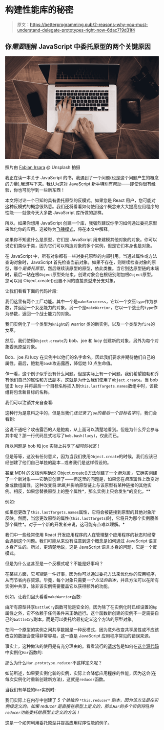 # 构建性能库的秘密

> 原文：<https://betterprogramming.pub/2-reasons-why-you-must-understand-delegate-prototypes-right-now-6dac719d31f4>

## 你*需要*理解 JavaScript 中委托原型的两个关键原因

![](img/fac5a2cce2d2f6845177747e40992b98.png)

照片由 [Fabian Irsara](https://unsplash.com/@firsara) @ Unsplash 拍摄

我正在读一本关于 JavaScript 的书，我遇到了一个问题(也是这个问题产生的概念的力量),我想写下来。我认为这对 JavaScript 新手特别有帮助——即使你很有经验，你也可能学到一些新东西！

本文将讨论一个已知的具有委托原型的反模式。如果您是 React 用户，您可能对这种反模式的概念很熟悉。我们还将看看如何使用这个概念来大大提高应用程序的性能——就像今天大多数 JavaScript 库所做的那样。

所以，如果你想用 JavaScript 创建一个库，我强烈建议你学习如何通过委托原型来优化你的应用。这被称为[飞锤模式](https://www.dofactory.com/javascript/flyweight-design-pattern)，将在本文中解释。

如果你不知道什么是原型，它们是 JavaScript 用来建模其他对象的对象。你可以说它们类似于类，因为它们可以构造对象的多个实例，但是它们本身也是对象。

在 JavaScript 中，所有对象都有一些对委托原型的内部引用。当通过属性或方法查询对象时，JavaScript 首先检查当前对象。如果不存在，则继续检查对象的原型，哪个*是委托原型*，然后继续该原型的原型，依此类推。当它到达原型链的末端时，最后一站在根`Object`原型处结束。创建对象会在根级别附加根`Object`原型。您可以用 Object.create()设置不同的直接原型来分支对象。

让我们看看下面的代码片段:

我们这里有两个工厂功能。其中一个是`makeSorceress`，它以一个女巫`type`作为参数，并返回一个女巫能力的对象。另一个是`makeWarrior`，它以一个战士的`type`作为参数，返回一个战士能力的对象。

我们实例化了一个类型为`knight`的 warrior 类的新实例，以及一个类型为`fire`的女巫。

然后，我们使用`Object.create`为 bob、joe 和 lucy 创建新的对象，另外为每个对象委派原型对象。

Bob、joe 和 lucy 在实例中以他们的名字命名，因此我们要求并期待他们自己的属性。最后，鲍勃用`bash`攻击露西，降低她 10 点生命值。

乍一看，这个例子似乎没有什么问题。但是实际上有一个问题。我们希望鲍勃和乔有他们自己的属性和方法副本，这就是为什么我们使用了`Object.create`。当 bob 猛击 lucy 并将最后一个目标名称插入到`this.lastTargets.names`数组中时，该数组将包含新目标的名称。

我们可以注销并亲自查看:

这种行为是意料之中的，但是当我们*还记录了`joe`的最后一个目标名字*时，我们会看到:

这说不通吧？攻击露西的人是鲍勃，从上面可以清楚地看到。但是为什么乔会参与其中呢？那一行代码显式地写了`bob.bash(lucy)`，仅此而已。

所以问题是 bob 和 joe 实际上共享了*相同的状态*！

但是等等，这没有任何意义，因为当我们使用`Object.create`的时候，我们应该已经创建了他们自己单独的副本…或者我们是这样假设的。

甚至 MDN 的[文档也明确说 Object.create()方法创建了一个*新对象*](https://developer.mozilla.org/en-US/docs/Web/JavaScript/Reference/Global_Objects/Object/create) 。它确实创建了一个新对象——它确实创建了——但这里的问题是，如果您在*原型*属性上改变对象或数组属性，这种改变将*泄漏*,并影响原型链上与该原型有某种链接的其他实例。相反，如果您替换原型上的整个属性*，那么实例上只会发生*的变化。**

例如:

如果您更改了`this.lastTargets.names`属性，它将会被链接到原型的其他对象所反映。然而，当您更改原型的属性(`this.lastTargets`)时，它将只为那个实例覆盖那个属性*。对于一个新的开发者来说，这可能有点难以理解。*

我们中一些经常使用 React 开发应用程序的人在管理整个应用程序的状态时经常会遇到这个问题。我们可能从来没有注意到这个概念是如何通过 JavaScript 语言本身产生的。所以，更清楚地说，这是 JavaScript 语言本身的问题，它是一个反模式。

但是为什么这甚至是一个反模式呢？不能是好事吗？

在某些方面，它*可能*是一件好事，因为你可以通过委托方法来优化你的应用程序，从而节省内存资源。毕竟，每个对象只需要*一个方法的副本*，并且方法可以在所有实例中共享，除非该实例需要覆盖它以获得额外的功能。

例如，让我们回头看看`makeWarrior`函数:

由所有原型共享`battleCry`函数可能是安全的，因为除了在实例化时已经设置的`hp`属性之外，它不依赖于任何条件来正确运行。这个函数新创建的实例不一定需要自己的`battleCry`副本，而是可以委托给最初定义这个方法的原型对象。

在同一个原型的实例之间共享数据是一种反模式，因为意外改变共享属性或不应该改变的数据会变得非常容易。这一直是 JavaScript 应用程序常见的错误来源。

事实上，这种做法的使用是有充分理由的。看看流行的[请求](https://github.com/request/request)包是如何在[这个源代码](https://github.com/request/request/blob/master/lib/har.js)中实例化`Har`函数的:

那么为什么`Har.prototype.reducer`不这样定义呢？

如前所述，如果要实例化新的实例，实际上会降低应用程序的性能，因为这会(在每次实例化时重新创建新方法)，这就是`reducer`函数。

当我们有单独的`Har`实例时:

我们实际上在内存中创建了 *5 个单独的* `*this.reducer*` *副本，因为该方法是在实例级定义的。如果 reducer 是直接在原型上定义的，那么`Har`的多个实例将*将*的`reducer`功能委托给原型上定义的方法！*

这是一个如何利用委托原型并提高应用程序性能的例子。